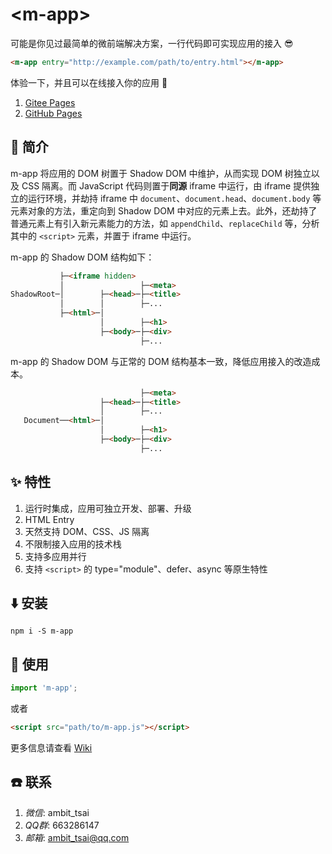 # &lt;m-app&gt;
可能是你见过最简单的微前端解决方案，一行代码即可实现应用的接入 😎
```html
<m-app entry="http://example.com/path/to/entry.html"></m-app>
```
体验一下，并且可以在线接入你的应用 🎉
1. <a href="http://ambit.gitee.io/m-app/" target="_blank">Gitee Pages</a>
1. <a href="https://ambit-tsai.github.io/m-app/" target="_blank">GitHub Pages</a>


## 📃 简介
m-app 将应用的 DOM 树置于 Shadow DOM 中维护，从而实现 DOM 树独立以及 CSS 隔离。而 JavaScript 代码则置于**同源** iframe 中运行，由 iframe 提供独立的运行环境，并劫持 iframe 中 `document`、`document.head`、`document.body` 等元素对象的方法，重定向到 Shadow DOM 中对应的元素上去。此外，还劫持了普通元素上有引入新元素能力的方法，如 `appendChild`、`replaceChild` 等，分析其中的 `<script>` 元素，并置于 iframe 中运行。

m-app 的 Shadow DOM 结构如下：
```html
           ├─<iframe hidden>  
           │                 ├─<meta>
ShadowRoot─│        ├─<head>─├─<title>
           │        │        ├─...
           ├─<html>─│
                    │        ├─<h1>
                    ├─<body>─├─<div>
                             ├─...
```
m-app 的 Shadow DOM 与正常的 DOM 结构基本一致，降低应用接入的改造成本。
```html
                             ├─<meta>
                    ├─<head>─├─<title>
                    │        ├─...
   Document──<html>─│
                    │        ├─<h1>
                    ├─<body>─├─<div>
                             ├─...
```


## ✨ 特性
1. 运行时集成，应用可独立开发、部署、升级
1. HTML Entry
1. 天然支持 DOM、CSS、JS 隔离
1. 不限制接入应用的技术栈
1. 支持多应用并行
1. 支持 `<script>` 的 type="module"、defer、async 等原生特性


## ⬇️ 安装
```
npm i -S m-app
```


## 🔨 使用
```javascript
import 'm-app';
```
或者
```html
<script src="path/to/m-app.js"></script>
```
更多信息请查看 <a href="https://github.com/ambit-tsai/m-app/wiki" target="_blank">Wiki</a>


## ☎️ 联系
1. *微信*: ambit_tsai
1. *QQ群*: 663286147
1. *邮箱*: ambit_tsai@qq.com
